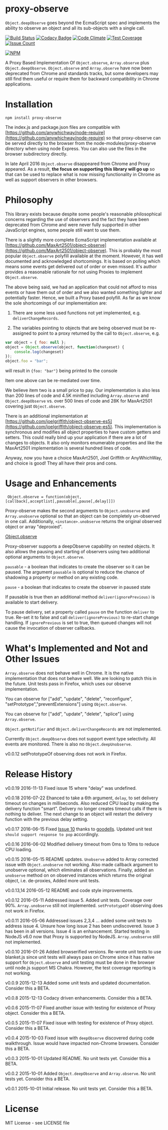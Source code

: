 # proxy-observe

```Object.deepObserve``` goes beyond the EcmaScript spec and implements the ability to observe an object and all its sub-objects with a single call.

[![Build Status](https://travis-ci.org/anywhichway/jovial.svg)](https://travis-ci.org/anywhichway/proxy-observe)
[![Codacy Badge](https://api.codacy.com/project/badge/grade/708886d433ad4de589c516fa8fed73e9)](https://www.codacy.com/app/syblackwell/proxy-observe)
[![Code Climate](https://codeclimate.com/github/anywhichway/proxy-observe/badges/gpa.svg)](https://codeclimate.com/github/anywhichway/proxy-observe)
[![Test Coverage](https://codeclimate.com/github/anywhichway/jovial/badges/coverage.svg)](https://codeclimate.com/github/anywhichway/proxy-observe/coverage)
[![Issue Count](https://codeclimate.com/github/anywhichway/proxy-observe/badges/issue_count.svg)](https://codeclimate.com/github/anywhichway/proxy-observe)

[![NPM](https://nodei.co/npm/proxy-observe.png?downloads=true&downloadRank=true&stars=true)](https://nodei.co/npm/proxy-observe/)

A Proxy Based Implementation Of ```Object.observe```, ```Array.observe``` plus ```Object.deepObserve```. ```Object.observe``` and ```Array.observe``` have now been deprecated from Chrome and standards tracks, but some developers may still find them useful or require them for backward compatibility in Chrome applications.


# Installation

```npm install proxy-observe```

The index.js and package.json files are compatible with [https://github.com/anywhichway/node-require](https://github.com/anywhichway/node-require) so that proxy-observe can be served directly to the browser from the node-modules/proxy-observe directory when using node Express. You can also use the files in the browser subdirectory directly.

In late April 2016 ```Object.observe``` disappeared from Chrome and Proxy appeared. As a result, **the focus on supporting this library will go up** so that can be used to replace what is now missing functionality in Chrome as well as support observers in other browsers.

# Philosophy

This library exists because despite some people's reasonable philosophical concerns regarding the use of observers and the fact they have been deprecated from Chrome and were never fully supported in other JavaScript engines, some people still want to use them.

There is a slightly more complete EcmaScript implementation available at [https://github.com/MaxArt2501/object-observe](https://github.com/MaxArt2501/object-observe). This is probably the most popular ```Object.observe``` polyfill available at the moment. However, it has well documented and acknowledged shortcomings. It is based on polling which means some events get delivered out of order or even missed. It's author provides a reasonable rationale for not using Proxies to implement ```Object.observe```.

The above being said, we had an application that could not afford to miss events or have them out of order and we also wanted something lighter and potentially faster. Hence, we built a Proxy based polyfill. As far as we know the sole shortcomings of our implementation are:

1. There are some less used functions not yet implemented, e.g. ```deliverChangeRecords```.

2. The variables pointing to objects that are being observed must be re-assigned to point to a proxy returned by the call to ```Object.observe```, e.g.

```javascript
var object = { foo: null };
object = Object.observe(object, function(changeset) {
    console.log(changeset)
});
object.foo = "bar";
```

will result in ```{foo: "bar"}``` being printed to the console

Item one above can be re-mediated over time.

We believe item two is a small price to pay. Our implementation is also less than 200 lines of code and 4.5K minified including ```Array.observe``` and ```Object.deepObserve``` vs. over 500 lines of code and 28K for MaxArt2501 covering just ```Object.observe```.

There is an additional implementation at [https://github.com/joelgriffith/object-observe-es5](https://github.com/joelgriffith/object-observe-es5). This implementation is synchronous and modifies all object properties to have custom getters and setters. This could really bind up your application if there are a lot of changes to objects. It also only monitors enumerable properties and like the MaxArt2501 implementation is several hundred lines of code.

Anyway, now you have a choice MaxArt2501, Joel Griffith or AnyWhichWay, and choice is good! They all have their pros and cons.

# Usage and Enhancements

` Object.observe = function(object,[callback[,acceptlist[,pausable[,pause[,delay]]])`

Proxy-observe makes the second arguments to ```Object.unobserve``` and  ```Array.unobserve``` optional so that an object can be completely un-observed in one call. Additionally, ```<instance>.unobserve``` returns the original observed object or array "deproxied".

[Object.observe](https://developer.mozilla.org/en-US/docs/Web/JavaScript/Reference/Global_Objects/Object/observe)

Proxy-observer supports a deepObserve capability on nested objects. It also allows the pausing and starting of observers using two additional optional arguments to ```Object.observe```.

```pausable``` - a boolean that indicates to create the observer so it can be paused. The argument ```pausable``` is optional to reduce the chance of shadowing a property or method on any existing code.

```pause``` - a boolean that indicates to create the observer in paused state

If pausable is true then an additional method ```deliver(ignorePrevious)``` is available to start delivery.

To pause delivery, set a property called ```pause``` on the function ```deliver``` to true. Re-set it to false and call ```deliver(ignorePrevious)``` to re-start change handling. If ```ignorePrevious``` is set to true, then queued changes will not cause the invocation of observer callbacks.


# What's Implemented and Not and Other Issues

```Array.observe``` does not behave well in Chrome. It is the native implementation that does not behave well. We are looking to patch this in the future. Unit tests pass in Firefox, which uses our observe implementation.

You can observe for ["add", "update", "delete", "reconfigure", "setPrototype","preventExtensions"] using ```Object.observe```.

You can observe for ["add", "update", "delete", "splice"] using ```Array.observe```.

```Object.getNotifier``` and ```Object.deliverChangeRecords``` are not implemented.

Currently ```Object.deepObserve``` does not support event type selectivity. All events are monitored. There is also no ```Object.deepUnobserve```.

v0.0.12 setPrototypeOf observing does not work in Firefox.

# Release History

v0.0.19 2016-11-13 Fixed issue 15 where "delay" was undefined.

v0.0.18 2016-07-22 Ehanced to take a 6th argument, `delay`, to set delivery timeout on changes in milliseconds. Also reduced CPU load by making the delivery function "smart". Delivery no longer creates timeout calls if there is nothing to deliver. The next change to an object will restart the delivery function with the previous delay setting.

v0.0.17 2016-06-15 Fixed [Issue 10](https://github.com/anywhichway/proxy-observe/issues/10#issue-159794843) thanks to [goodells](https://github.com/goodells). Updated unit test `should support response to pop` accordingly.

v0.0.16 2016-06-02 Modified delivery timeout from 0ms to 10ms to reduce CPU loading.

v0.0.15 2016-05-15 README updates. ```Unobserve``` added to Array corrected issue with ```Object.unobserve``` not working. Also made callback argument to unobserve optional, which eliminates all observations. Finally, added an ```unobserve``` method on on observed instances which returns the original object, i.e. de-proxies, Added more unit tests.

v0.0.13,14 2016-05-12 README and code style improvements.

v0.0.12 2016-05-11 Addressed issue 5. Added unit tests. Coverage over 90%. ```Array.unobserve``` still not implemented. ```setPrototypeOf``` observing does not work in Firefox.

v0.0.11 2016-05-06 Addressed issues 2,3,4 ... added some unit tests to address issue 4. Unsure how long issue 2 has been undiscovered. Issue 3 has been in all versions. Issue 4 is an enhancement. Started testing in NodeJS v6.0 now that Proxy is supported by NodeJS. ```Array.unobserve``` still not implemented.

v0.0.10 2016-01-26 Added browserified versions. Re-wrote unit tests to use blanket.js since unit tests will always pass on Chrome since it has native support for ```Object.observe``` and unit testing must be done in the browser until node.js support MS Chakra. However, the test coverage reporting is not working.

v0.0.9 2015-12-13 Added some unit tests and updated documentation. Consider this a BETA.

v0.0.8 2015-12-13 Codacy driven enhancements. Consider this a BETA.

v0.0.6 2015-11-07 Fixed another issue with testing for existence of Proxy object. Consider this a BETA.

v0.0.5 2015-11-07 Fixed issue with testing for existence of Proxy object. Consider this a BETA.

v0.0.4 2015-10-03 Fixed issue with ```deepObserve``` discovered during code walkthrough. Issue would have impacted non-Chrome browsers. Consider this a BETA.

v0.0.3 2015-10-01 Updated README. No unit tests yet. Consider this a BETA.

v0.0.2 2015-10-01 Added ```Object.deepObserve``` and ```Array.observe```. No unit tests yet. Consider this a BETA.

v0.0.1 2015-10-01 Initial release. No unit tests yet. Consider this a BETA.


# License

MIT License - see LICENSE file
